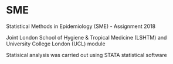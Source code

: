 # SME
Statistical Methods in Epidemiology (SME) - Assignment 2018

Joint London School of Hygiene & Tropical Medicine (LSHTM) and University College London (UCL) module

Statisical analysis was carried out using STATA statistical software
